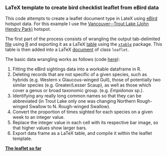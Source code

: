 ### LaTeX template to create bird checklist leaflet from eBird data

This code attempts to create a leaflet document type in LateX using
[eBird](http://www.ebird.org) hotspot data. For this example I use 
the [Vancouver--Trout Lake (John Hendry Park)](http://ebird.org/ebird/canada/GuideMe?cmd=decisionPage&getLocations=hotspots&hotspots=L196159&yr=all&m=) hotspot.

The first part of the process consists of wrangling the output tab-delimited [file](BarChart)
using [R](http://r-project.org) and exporting it as a LaTeX [table](bt.tex) using the [`xtable`](http://cran.r-project.org/web/packages/xtable/index.html) package. 
This table is then added into a LaTeX [document](http://www.ctan.org/tex-archive/macros/latex/contrib/leaflet/) of class `leaflet`. 

The basic data wrangling works as follows (code [here](barchart-data.R)):

1. Fitting the eBird sightings data into a workable dataframe in R. 
2. Deleting records that are not specific of a given species, such as hybrids (e.g. Western x Glaucous-winged Gull), those of potentially two similar species (e.g. Greater/Lesser Scaup), as well as those which cover a genus or broad taxonomic group. (e.g. *Empidonax* sp.). 
3. Identifying any really long common names so that they can be abbreviated (in Trout Lake only one was changing Northern Rough-winged Swallow to N. Rough-winged Swallow).
4. Convert the proportion of times sighted for each species on a given week to an integer value.
5. Replace the integer value in each cell with its respective bar image, so that higher values show larger bars.
6. Export data frame as a LaTeX table, and compile it within the leaflet template.

**[The leaflet so far](eleaflet.pdf)**
